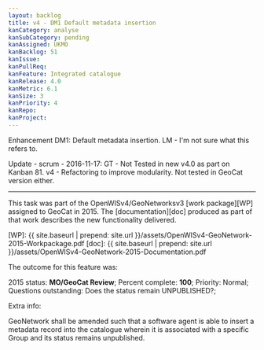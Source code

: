 ```yaml
---
layout: backlog
title: v4 - DM1 Default metadata insertion
kanCategory: analyse
kanSubCategory: pending
kanAssigned: UKMO
kanBacklog: 51
kanIssue:
kanPullReq:
kanFeature: Integrated catalogue
kanRelease: 4.0
kanMetric: 6.1
kanSize: 3
kanPriority: 4
kanRepo:
kanProject:
---
```

Enhancement DM1: Default metadata insertion. LM - I'm not sure what this refers to.

Update - scrum - 2016-11-17: GT - Not Tested in new v4.0 as part on Kanban 81. v4 - Refactoring to improve modularity.
Not tested in GeoCat version either.

---

This task was part of the OpenWISv4/GeoNetworksv3 [work package][WP] assigned to GeoCat in 2015.  The [documentation][doc] produced as part of that work describes the new functionality delivered.

[WP]: {{ site.baseurl | prepend: site.url }}/assets/OpenWISv4-GeoNetwork-2015-Workpackage.pdf
[doc]: {{ site.baseurl | prepend: site.url }}/assets/OpenWISv4-GeoNetwork-2015-Documentation.pdf

The outcome for this feature was:

2015 status: **MO/GeoCat Review**; Percent complete: **100**; Priority: Normal; Questions outstanding: Does the status remain UNPUBLISHED?;

Extra info:

GeoNetwork shall be amended such that a software agent is able to insert a metadata record into the catalogue wherein it is associated with a specific Group and its status remains unpublished.
